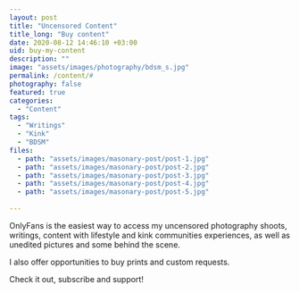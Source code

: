 ```yaml
---
layout: post
title: "Uncensored Content"
title_long: "Buy content"
date: 2020-08-12 14:46:10 +03:00
uid: buy-my-content
description: ""
image: "assets/images/photography/bdsm_s.jpg"
permalink: /content/#
photography: false
featured: true
categories: 
  - "Content"
tags:
  - "Writings"
  - "Kink"
  - "BDSM"
files:
  - path: "assets/images/masonary-post/post-1.jpg"
  - path: "assets/images/masonary-post/post-2.jpg"
  - path: "assets/images/masonary-post/post-3.jpg"
  - path: "assets/images/masonary-post/post-4.jpg"
  - path: "assets/images/masonary-post/post-5.jpg"
  
---
```


OnlyFans is the easiest way to access my uncensored photography shoots, writings, 
content with lifestyle and kink communities experiences, as well as unedited pictures
and some behind the scene. 

I also offer opportunities to buy prints and custom requests.

Check it out, subscribe and support!


